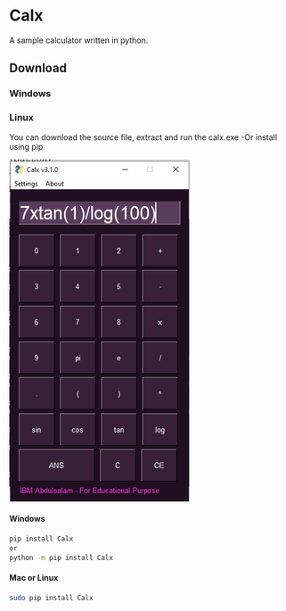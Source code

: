 # Calx
A sample calculator written in python.

  
## Download
### Windows

### Linux
You can download the source file, extract and run the calx.exe
	-Or
install using pip


![care](https://github.com/moriire/Calx/blob/master/assets/pycal.PNG)

#### Windows
```sh
pip install Calx
or
python -m pip install Calx
```

#### Mac or Linux
```sh
sudo pip install Calx
```
